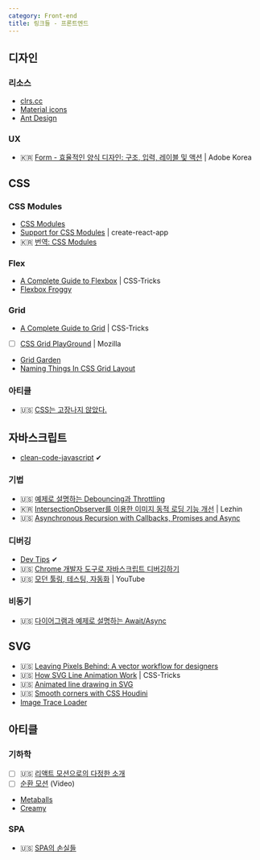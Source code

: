 ```yaml
---
category: Front-end
title: 링크들 - 프론트엔드
---
```



## 디자인

### 리소스
* [clrs.cc](http://clrs.cc/)
* [Material icons](https://material.io/icons/)
* [Ant Design](https://ant.design)

### UX
* 🇰🇷 [Form - 효율적인 양식 디자인: 구조, 입력, 레이블 및 액션](https://blogs.adobe.com/creativedialogue/ko/design-ko/designing-more-efficient-forms-structure-inputs-labels-and-actions/) \| Adobe Korea


## CSS

### CSS Modules
* [CSS Modules](https://github.com/css-modules/css-modules)
* [Support for CSS Modules](https://github.com/facebookincubator/create-react-app/pull/2285) \| create-react-app
* 🇰🇷 [번역: CSS Modules](https://medium.com/@noraesae/번역-css-modules-8bb6edf4f2f)

### Flex
* [A Complete Guide to Flexbox](https://css-tricks.com/snippets/css/a-guide-to-flexbox/) \| CSS-Tricks
* [Flexbox Froggy](http://flexboxfroggy.com/)

### Grid
* [A Complete Guide to Grid](https://css-tricks.com/snippets/css/complete-guide-grid/) \| CSS-Tricks
* [ ] [CSS Grid PlayGround](https://mozilladevelopers.github.io/playground/) \| Mozilla
* [Grid Garden](http://cssgridgarden.com/#ko)
* [Naming Things In CSS Grid Layout](https://www.smashingmagazine.com/2017/10/naming-things-css-grid-layout/)

### 아티클
* 🇺🇸 [CSS는 고장나지 않았다.](http://keithjgrant.com/posts/2017/03/css-is-not-broken/)


## 자바스크립트
* [clean-code-javascript](https://github.com/ryanmcdermott/clean-code-javascript) ✔︎

### 기법
* 🇺🇸 [예제로 설명하는 Debouncing과 Throttling](https://css-tricks.com/debouncing-throttling-explained-examples/)
* 🇰🇷 [IntersectionObserver를 이용한 이미지 동적 로딩 기능 개선](http://tech.lezhin.com/2017/07/13/intersectionobserver-overview) \| Lezhin
* 🇺🇸 [Asynchronous Recursion with Callbacks, Promises and Async](http://blog.scottlogic.com/2017/09/14/asynchronous-recursion.html)

### 디버깅
* [Dev Tips](https://umaar.com/dev-tips/) ✔︎
* 🇺🇸 [Chrome 개발자 도구로 자바스크립트 디버깅하기](https://codeburst.io/learn-how-to-debug-javascript-with-chrome-devtools-9514c58479db)
* 🇺🇸 [모던 툴링, 테스팅, 자동화](https://www.youtube.com/watch?v=7-XnEMrQnn4) \| YouTube

### 비동기
* 🇺🇸 [다이어그램과 예제로 설명하는 Await/Async](http://nikgrozev.com/2017/10/01/async-await/)


## SVG
* 🇺🇸 [Leaving Pixels Behind: A vector workflow for designers](https://docs.google.com/presentation/d/1CNQLbqC0krocy_fZrM5fZ-YmQ2JgEADRh3qR6RbOOGk)
* 🇺🇸 [How SVG Line Animation Work](https://css-tricks.com/svg-line-animation-works/) \| CSS-Tricks
* 🇺🇸 [Animated line drawing in SVG](https://jakearchibald.com/2013/animated-line-drawing-svg/)
* 🇺🇸 [Smooth corners with CSS Houdini](http://iamvdo.me/en/blog/smooth-corners-with-css-houdini)
* [Image Trace Loader](https://github.com/EmilTholin/image-trace-loader)


## 아티클

### 기하학
* [ ] 🇺🇸 [리액트 모션으로의 다정한 소개](https://medium.com/@nashvail/a-gentle-introduction-to-react-motion-dc50dd9f2459)
* [ ] [순환 모션](http://chriscourses.com/video/raXW5J1Te7Y) (Video)
* [Metaballs](http://varun.ca/metaballs/)
* [Creamy](https://codepen.io/YusukeNakaya/pen/ZXmEPJ)

### SPA
* 🇺🇸 [SPA의 손실들](https://adamsilver.io/articles/the-disadvantages-of-single-page-applications/)
